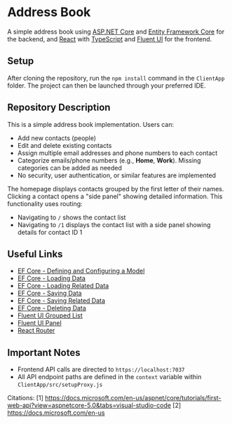 # Address Book  

A simple address book using [ASP.NET Core](https://docs.microsoft.com/en-us/aspnet/core/tutorials/first-web-api?view=aspnetcore-5.0&tabs=visual-studio-code) and [Entity Framework Core](https://docs.microsoft.com/en-us/ef/core/) for the backend, and [React](https://reactjs.org/) with [TypeScript](https://www.typescriptlang.org/) and [Fluent UI](https://developer.microsoft.com/en-us/fluentui#/) for the frontend.  

## Setup  
After cloning the repository, run the `npm install` command in the `ClientApp` folder. The project can then be launched through your preferred IDE.  

## Repository Description  
This is a simple address book implementation. Users can:  
- Add new contacts (people)  
- Edit and delete existing contacts  
- Assign multiple email addresses and phone numbers to each contact  
- Categorize emails/phone numbers (e.g., **Home**, **Work**). Missing categories can be added as needed  
- No security, user authentication, or similar features are implemented  

The homepage displays contacts grouped by the first letter of their names. Clicking a contact opens a "side panel" showing detailed information. This functionality uses routing:  
- Navigating to `/` shows the contact list  
- Navigating to `/1` displays the contact list with a side panel showing details for contact ID 1  

## Useful Links  
- [EF Core - Defining and Configuring a Model](https://docs.microsoft.com/en-us/ef/core/modeling/)  
- [EF Core - Loading Data](https://docs.microsoft.com/en-us/ef/core/querying/)  
- [EF Core - Loading Related Data](https://docs.microsoft.com/en-us/ef/core/querying/related-data/eager)  
- [EF Core - Saving Data](https://docs.microsoft.com/en-us/ef/core/saving/basic)  
- [EF Core - Saving Related Data](https://docs.microsoft.com/en-us/ef/core/saving/related-data)  
- [EF Core - Deleting Data](https://docs.microsoft.com/en-us/ef/core/saving/cascade-delete)  
- [Fluent UI Grouped List](https://developer.microsoft.com/en-us/fluentui#/controls/web/groupedlist)  
- [Fluent UI Panel](https://developer.microsoft.com/en-us/fluentui#/controls/web/panel)  
- [React Router](https://reactrouter.com/web/guides/quick-start)  

## Important Notes  
- Frontend API calls are directed to `https://localhost:7037`  
- All API endpoint paths are defined in the `context` variable within `ClientApp/src/setupProxy.js`

Citations:
[1] https://docs.microsoft.com/en-us/aspnet/core/tutorials/first-web-api?view=aspnetcore-5.0&tabs=visual-studio-code
[2] https://docs.microsoft.com/en-us
